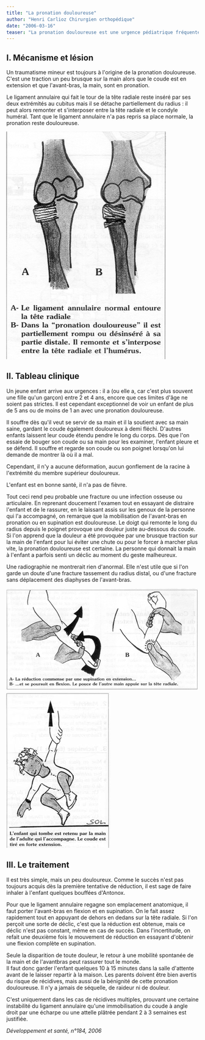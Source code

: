 ```yaml
---
title: "La pronation douloureuse"
author: "Henri Carlioz Chirurgien orthopédique"
date: "2006-03-16"
teaser: "La pronation douloureuse est une urgence pédiatrique fréquente et bénigne qu'il faut connaître pour y penser le jour venu. Bien des attentes inutiles et des radiographies super­flues peuvent ainsi être évitées."
---
```


## **I. Mécanisme et lésion**

Un traumatisme mineur est toujours à l'origi­ne de la pronation douloureuse. C'est une traction un peu brusque sur la main alors que le coude est en extension et que l'avant-bras, la main, sont en pronation.

Le ligament annulaire qui fait le tour de la tête radiale reste inséré par ses deux extrémités au cubitus mais il se détache partiellement du radius : il peut alors remonter et s'interposer entre la tête radiale et le condyle huméral. Tant que le ligament annulaire n'a pas repris sa place normale, la pronation reste douloureuse.

![](12021-1.jpg)


## **II. Tableau clinique**

Un jeune enfant arrive aux urgences : il a (ou elle a, car c'est plus souvent une fille qu'un garçon) entre 2 et 4 ans, encore que ces limites d'âge ne soient pas strictes. Il est cependant exceptionnel de voir un enfant de plus de 5 ans ou de moins de 1 an avec une pronation douloureuse.

Il souffre dès qu'il veut se servir de sa main et il la soutient avec sa main saine, gardant le coude également douloureux à demi fléchi. D'autres enfants laissent leur coude étendu pendre le long du corps. Dès que l'on essaie de bouger son coude ou sa main pour les examiner, l'enfant pleure et se défend. Il souffre et regarde son coude ou son poignet lorsqu'on lui demande de montrer là où il a mal.

Cependant, il n'y a aucune défor­mation, aucun gonflement de la racine à l'extrémité du membre supérieur douloureux.

L'enfant est en bonne santé, il n'a pas de fièvre.

Tout ceci rend peu probable une frac­ture ou une infection osseuse ou articulaire. En reprenant doucement l'examen tout en essayant de distraire l'enfant et de le rassurer, en le laissant assis sur les genoux de la per­sonne qui l'a accompagné, on remarque que la mobilisation de l'avant-bras en pronation ou en supination est douloureuse. Le doigt qui remonte le long du radius depuis le poignet provoque une douleur juste au-dessous du coude. Si l'on apprend que la douleur a été provoquée par une brusque traction sur la main de l'enfant pour lui éviter une chute ou pour le forcer à marcher plus vite, la prona­tion douloureuse est certaine. La personne qui donnait la main à l'enfant a parfois senti un déclic au moment du geste malheureux.

Une radiographie ne montrerait rien d'anor­mal. Elle n'est utile que si l'on garde un doute d'une fracture tassement du radius distal, ou d'une fracture sans déplacement des dia­physes de l'avant-bras.

![](12021-3.jpg)
![](12021-6.jpg)


## **III. Le traitement**

Il est très simple, mais un peu douloureux. Comme le succès n'est pas toujours acquis dès la première tentative de réduction, il est sage de faire inhaler à l'enfant quelques bouffées d'Antonox.

Pour que le ligament annulaire regagne son emplacement anatomique, il faut porter l'avant-bras en flexion et en supination. On le fait assez rapidement tout en appuyant de dehors en dedans sur la tête radiale. Si l'on perçoit une sorte de déclic, c'est que la réduc­tion est obtenue, mais ce déclic n'est pas constant, même en cas de succès. Dans l'in­certitude, on refait une deuxième fois le mou­vement de réduction en essayant d'obtenir une flexion complète en supination.

Seule la disparition de toute douleur, le retour à une mobilité spontanée de la main et de l'avant­bras peut rassurer tout le monde.  
Il faut donc garder l'enfant quelques 10 à 15 minutes dans la salle d'attente avant de le laisser repartir à la maison. Les parents doivent être bien avertis du risque de récidives, mais aussi de la béni­gnité de cette pronation douloureuse. Il n'y a jamais de séquelle, de raideur ni de douleur.

C'est uniquement dans les cas de récidives multiples, prouvant une certaine instabilité du ligament annulaire qu'une immobilisation du coude à angle droit par une écharpe ou une attelle plâtrée pendant 2 à 3 semaines est justifiée.

_Développement et santé, n°184, 2006_